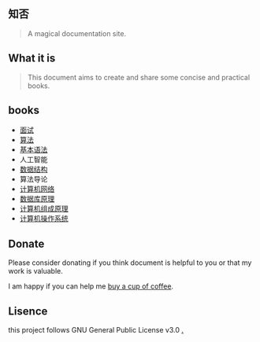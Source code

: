 ## 知否

> A magical documentation site.

## What it is

> This document aims to create and share some concise and practical books.


## books

- [面试](interview/面试目录.md)
- [算法](algorithm/算法目录.md)
- [基本语法](grammar/语法目录.md)
- 人工智能
- [数据结构](course/数据结构/数据结构.md)
- 算法导论
- [计算机网络](course/计算机网络/计算机网络-目录.md)
- [数据库原理](course/数据库原理/数据库原理-目录.md)
- [计算机组成原理](course/计算机组成原理/计算机组成原理.md)
- [计算机操作系统](course/计算机操作系统/计算机操作系统-目录.md)

## Donate

Please consider donating if you think document is helpful to you or that my work is valuable.

I am happy if you can help me [buy a cup of coffee](http://shiguangli.site/_images/wechat-alipay.png). 

## Lisence

this project follows GNU General Public License v3.0 [.](interview/java面试/java多线程.md)

